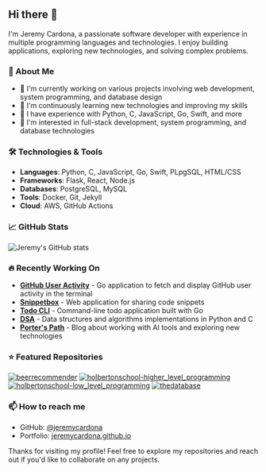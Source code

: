 ## Hi there 👋

I'm Jeremy Cardona, a passionate software developer with experience in multiple programming languages and technologies. I enjoy building applications, exploring new technologies, and solving complex problems.

### 🚀 About Me

- 🔭 I'm currently working on various projects involving web development, system programming, and database design
- 🌱 I'm continuously learning new technologies and improving my skills
- 💼 I have experience with Python, C, JavaScript, Go, Swift, and more
- 🎯 I'm interested in full-stack development, system programming, and database technologies

### 🛠️ Technologies & Tools

- **Languages**: Python, C, JavaScript, Go, Swift, PLpgSQL, HTML/CSS
- **Frameworks**: Flask, React, Node.js
- **Databases**: PostgreSQL, MySQL
- **Tools**: Docker, Git, Jekyll
- **Cloud**: AWS, GitHub Actions

### 📈 GitHub Stats

![Jeremy's GitHub stats](https://github-readme-stats.vercel.app/api?username=jeremycardona&show_icons=true&theme=radical)

### 🔥 Recently Working On

- **[GitHub User Activity](https://github.com/jeremycardona/github-user-activity)** - Go application to fetch and display GitHub user activity in the terminal
- **[Snippetbox](https://github.com/jeremycardona/snippetbox)** - Web application for sharing code snippets
- **[Todo CLI](https://github.com/jeremycardona/todo-cli)** - Command-line todo application built with Go
- **[DSA](https://github.com/jeremycardona/DSA)** - Data structures and algorithms implementations in Python and C
- **[Porter's Path](https://github.com/jeremycardona/porters-path)** - Blog about working with AI tools and exploring new technologies

### ⭐ Featured Repositories

[![beerrecommender](https://github-readme-stats.vercel.app/api/pin/?username=jeremycardona&repo=beerrecommender&theme=radical)](https://github.com/jeremycardona/beerrecommender)
[![holbertonschool-higher_level_programming](https://github-readme-stats.vercel.app/api/pin/?username=jeremycardona&repo=holbertonschool-higher_level_programming&theme=radical)](https://github.com/jeremycardona/holbertonschool-higher_level_programming)
[![holbertonschool-low_level_programming](https://github-readme-stats.vercel.app/api/pin/?username=jeremycardona&repo=holbertonschool-low_level_programming&theme=radical)](https://github.com/jeremycardona/holbertonschool-low_level_programming)
[![thedatabase](https://github-readme-stats.vercel.app/api/pin/?username=jeremycardona&repo=thedatabase&theme=radical)](https://github.com/jeremycardona/thedatabase)

### 📫 How to reach me

- GitHub: [@jeremycardona](https://github.com/jeremycardona)
- Portfolio: [jeremycardona.github.io](https://jeremycardona.github.io)

Thanks for visiting my profile! Feel free to explore my repositories and reach out if you'd like to collaborate on any projects.
